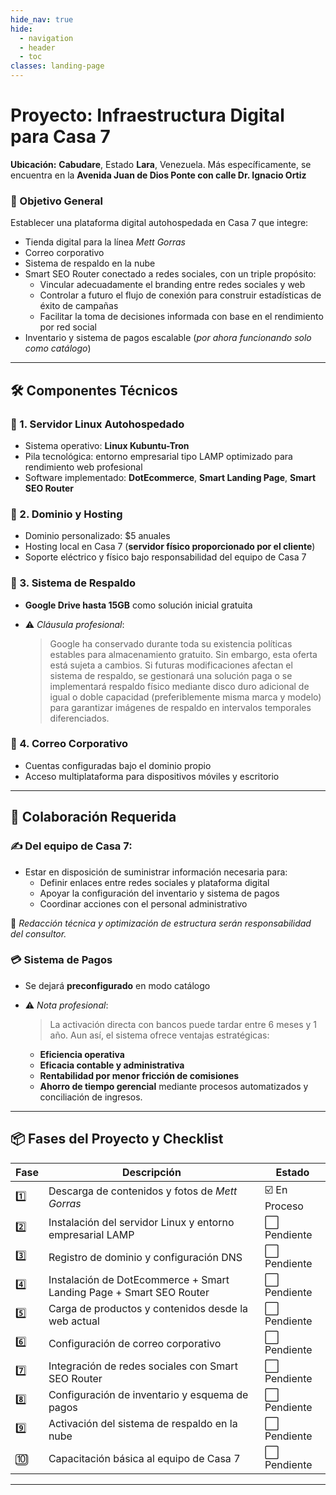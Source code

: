 ```yaml
---
hide_nav: true
hide:
  - navigation
  - header
  - toc
classes: landing-page
---
```



# Proyecto: Infraestructura Digital para Casa 7

**Ubicación:** **Cabudare**, Estado **Lara**, Venezuela. Más específicamente, se encuentra en la **Avenida Juan de Dios Ponte con calle Dr. Ignacio Ortiz**

### 🎯 Objetivo General

Establecer una plataforma digital autohospedada en Casa 7 que integre:  

- Tienda digital para la línea *Mett Gorras*  
- Correo corporativo  
- Sistema de respaldo en la nube  
- Smart SEO Router conectado a redes sociales, con un triple propósito:  
  - Vincular adecuadamente el branding entre redes sociales y web  
  - Controlar a futuro el flujo de conexión para construir estadísticas de éxito de campañas  
  - Facilitar la toma de decisiones informada con base en el rendimiento por red social  
- Inventario y sistema de pagos escalable (*por ahora funcionando solo como catálogo*)

---

## 🛠️ Componentes Técnicos

### 🔹 1. Servidor Linux Autohospedado

- Sistema operativo: **Linux Kubuntu-Tron**  
- Pila tecnológica: entorno empresarial tipo LAMP optimizado para rendimiento web profesional  
- Software implementado: **DotEcommerce**, **Smart Landing Page**, **Smart SEO Router**

### 🔹 2. Dominio y Hosting

- Dominio personalizado: $5 anuales  
- Hosting local en Casa 7 (**servidor físico proporcionado por el cliente**)  
- Soporte eléctrico y físico bajo responsabilidad del equipo de Casa 7

### 🔹 3. Sistema de Respaldo

- **Google Drive hasta 15GB** como solución inicial gratuita  
- ⚠️ *Cláusula profesional*:  
  
  > Google ha conservado durante toda su existencia políticas estables para almacenamiento gratuito. Sin embargo, esta oferta está sujeta a cambios. Si futuras modificaciones afectan el sistema de respaldo, se gestionará una solución paga o se implementará respaldo físico mediante disco duro adicional de igual o doble capacidad (preferiblemente misma marca y modelo) para garantizar imágenes de respaldo en intervalos temporales diferenciados.

### 🔹 4. Correo Corporativo

- Cuentas configuradas bajo el dominio propio  
- Acceso multiplataforma para dispositivos móviles y escritorio

---

## 🧠 Colaboración Requerida

### ✍️ Del equipo de Casa 7:

- Estar en disposición de suministrar información necesaria para:  
  - Definir enlaces entre redes sociales y plataforma digital  
  - Apoyar la configuración del inventario y sistema de pagos  
  - Coordinar acciones con el personal administrativo

🔸 *Redacción técnica y optimización de estructura serán responsabilidad del consultor.*

### 💳 Sistema de Pagos

- Se dejará **preconfigurado** en modo catálogo  
- ⚠️ *Nota profesional*:  
  
  > La activación directa con bancos puede tardar entre 6 meses y 1 año. Aun así, el sistema ofrece ventajas estratégicas:  
  - **Eficiencia operativa**  
  - **Eficacia contable y administrativa**  
  - **Rentabilidad por menor fricción de comisiones**  
  - **Ahorro de tiempo gerencial** mediante procesos automatizados y conciliación de ingresos.

---

## 📦 Fases del Proyecto y Checklist

| Fase | Descripción                                                         | Estado        |
| ---- | ------------------------------------------------------------------- | ------------- |
| 1️⃣  | Descarga de contenidos y fotos de *Mett Gorras*                     | ☑️ En Proceso |
| 2️⃣  | Instalación del servidor Linux y entorno empresarial LAMP           | ⬜ Pendiente   |
| 3️⃣  | Registro de dominio y configuración DNS                             | ⬜ Pendiente   |
| 4️⃣  | Instalación de DotEcommerce + Smart Landing Page + Smart SEO Router | ⬜ Pendiente   |
| 5️⃣  | Carga de productos y contenidos desde la web actual                 | ⬜ Pendiente   |
| 6️⃣  | Configuración de correo corporativo                                 | ⬜ Pendiente   |
| 7️⃣  | Integración de redes sociales con Smart SEO Router                  | ⬜ Pendiente   |
| 8️⃣  | Configuración de inventario y esquema de pagos                      | ⬜ Pendiente   |
| 9️⃣  | Activación del sistema de respaldo en la nube                       | ⬜ Pendiente   |
| 🔟   | Capacitación básica al equipo de Casa 7                             | ⬜ Pendiente   |

---


